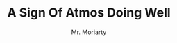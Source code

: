 ---
media: "images/rounds/round_4_2/sign_of_atmos_doing_fine.png"
media_type: image
type: art
title: A Sign Of Atmos Doing Well
author: [Mr. Moriarty]
desc: Throughout the round, these hang notices were largely ignored, as atmos was just slow.
---